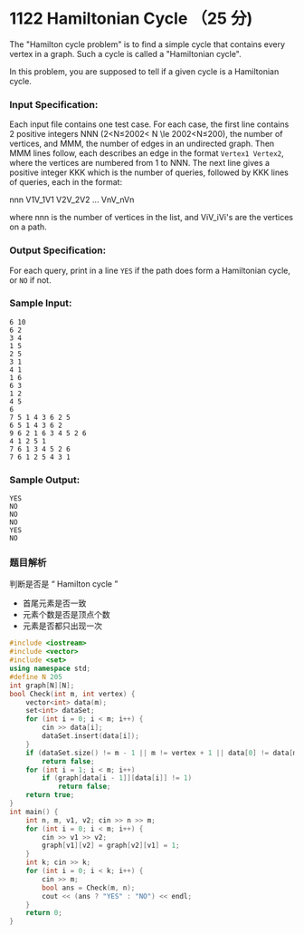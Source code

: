 # 1122 Hamiltonian Cycle （25 分)

The "Hamilton cycle problem" is to find a simple cycle that contains every vertex in a graph. Such a cycle is called a "Hamiltonian cycle".

In this problem, you are supposed to tell if a given cycle is a Hamiltonian cycle.

### Input Specification:

Each input file contains one test case. For each case, the first line contains 2 positive integers NNN (2<N≤2002< N \\le 2002<N≤200), the number of vertices, and MMM, the number of edges in an undirected graph. Then MMM lines follow, each describes an edge in the format `Vertex1 Vertex2`, where the vertices are numbered from 1 to NNN. The next line gives a positive integer KKK which is the number of queries, followed by KKK lines of queries, each in the format:

nnn V1V_1V​1​​ V2V_2V​2​​ ... VnV_nV​n​​

where nnn is the number of vertices in the list, and ViV_iV​i​​'s are the vertices on a path.

### Output Specification:

For each query, print in a line `YES` if the path does form a Hamiltonian cycle, or `NO` if not.

### Sample Input:

    6 10
    6 2
    3 4
    1 5
    2 5
    3 1
    4 1
    1 6
    6 3
    1 2
    4 5
    6
    7 5 1 4 3 6 2 5
    6 5 1 4 3 6 2
    9 6 2 1 6 3 4 5 2 6
    4 1 2 5 1
    7 6 1 3 4 5 2 6
    7 6 1 2 5 4 3 1
    

### Sample Output:

    YES
    NO
    NO
    NO
    YES
    NO

### 题目解析

判断是否是 “ Hamilton cycle ”
- 首尾元素是否一致
- 元素个数是否是顶点个数
- 元素是否都只出现一次

```C++
#include <iostream>
#include <vector>
#include <set>
using namespace std;
#define N 205
int graph[N][N];
bool Check(int m, int vertex) {
	vector<int> data(m);
	set<int> dataSet;
	for (int i = 0; i < m; i++) {
		cin >> data[i];
		dataSet.insert(data[i]);
	}
	if (dataSet.size() != m - 1 || m != vertex + 1 || data[0] != data[m - 1])
		return false;
	for (int i = 1; i < m; i++)
		if (graph[data[i - 1]][data[i]] != 1)
			return false;
	return true;
}
int main() {
	int n, m, v1, v2; cin >> n >> m;
	for (int i = 0; i < m; i++) {
		cin >> v1 >> v2;
		graph[v1][v2] = graph[v2][v1] = 1;
	}
	int k; cin >> k;
	for (int i = 0; i < k; i++) {
		cin >> m;
		bool ans = Check(m, n);
		cout << (ans ? "YES" : "NO") << endl;
	}
	return 0;
}
```